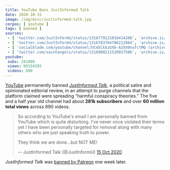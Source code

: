 ```yaml
---
title: YouTube Bans JustInformed Talk
date: 2020-10-15
image: /img/misc/justinformed-talk.jpg
corpos: [ youtube ]
tags: [ banned ]
sources:
 - [ 'twitter.com/JustInformU/status/1316779121016414208', 'archive.is/WeXtY' ]
 - [ 'twitter.com/JustInformU/status/1316783764786212864', 'archive.is/pAEGJ' ]
 - [ 'socialblade.com/youtube/channel/UCm5CkXzGXb-A2XX0nuTctMQ (archived)', 'archive.is/LWPaF' ]
 - [ 'twitter.com/saintangelo/status/1316900211520917506', 'archive.is/qDjHq' ]
youtube:
 subs: 281000
 views: 60154395
 videos: 890
---
```


[YouTube](/youtube/) permanently banned [_JustInformed
Talk_](https://justinformednews.com/), a political satire and opinionated
editorial review, in an attempt to purge channels that the platform claimed
were spreading "harmful conspiracy theories." The five and a half year old
channel had about **281k subscribers** and over **60 million total views**
across 890 videos.

> So according to YouTube's email I am personally banned from YouTube which is
> quite disturbing. I've never once violated their terms yet I have been
> personally targeted for removal along with many others who are just speaking
> truth to power.
>
> They think we are done...but NOT ME!
>
> -- JustInformed Talk (@JustInformU) [15 Oct 2020](https://archive.is/pAEGJ)

_JustInformed Talk_ was [banned by Patreon](/e/patreon-bans-justinformed-talk/) one week later.
